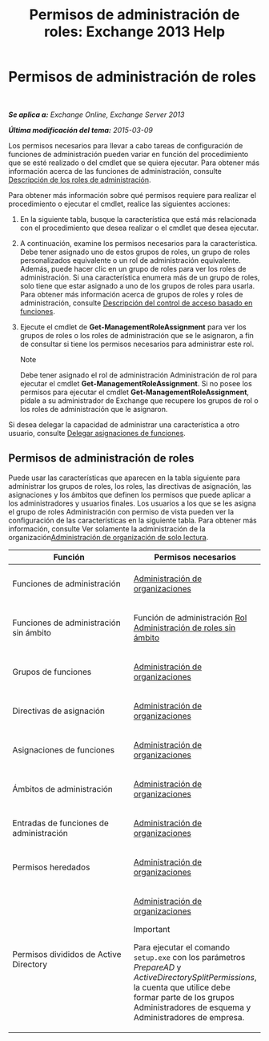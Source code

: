 ﻿---
title: 'Permisos de administración de roles: Exchange 2013 Help'
TOCTitle: Permisos de administración de roles
ms:assetid: cb9591c4-fbb3-4199-8007-6bbfdfd5a2e9
ms:mtpsurl: https://technet.microsoft.com/es-es/library/Dd638186(v=EXCHG.150)
ms:contentKeyID: 48268695
ms.date: 04/23/2018
mtps_version: v=EXCHG.150
ms.translationtype: HT
---

# Permisos de administración de roles

 

_**Se aplica a:** Exchange Online, Exchange Server 2013_

_**Última modificación del tema:** 2015-03-09_

Los permisos necesarios para llevar a cabo tareas de configuración de funciones de administración pueden variar en función del procedimiento que se esté realizado o del cmdlet que se quiera ejecutar. Para obtener más información acerca de las funciones de administración, consulte [Descripción de los roles de administración](understanding-management-roles-exchange-2013-help.md).

Para obtener más información sobre qué permisos requiere para realizar el procedimiento o ejecutar el cmdlet, realice las siguientes acciones:

1.  En la siguiente tabla, busque la característica que está más relacionada con el procedimiento que desea realizar o el cmdlet que desea ejecutar.

2.  A continuación, examine los permisos necesarios para la característica. Debe tener asignado uno de estos grupos de roles, un grupo de roles personalizados equivalente o un rol de administración equivalente. Además, puede hacer clic en un grupo de roles para ver los roles de administración. Si una característica enumera más de un grupo de roles, solo tiene que estar asignado a uno de los grupos de roles para usarla. Para obtener más información acerca de grupos de roles y roles de administración, consulte [Descripción del control de acceso basado en funciones](understanding-role-based-access-control-exchange-2013-help.md).

3.  Ejecute el cmdlet de **Get-ManagementRoleAssignment** para ver los grupos de roles o los roles de administración que se le asignaron, a fin de consultar si tiene los permisos necesarios para administrar este rol.
    

    > [!NOTE]
    > Debe tener asignado el rol de administración Administración de rol para ejecutar el cmdlet <STRONG>Get-ManagementRoleAssignment</STRONG>. Si no posee los permisos para ejecutar el cmdlet <STRONG>Get-ManagementRoleAssignment</STRONG>, pídale a su administrador de Exchange que recupere los grupos de rol o los roles de administración que le asignaron.



Si desea delegar la capacidad de administrar una característica a otro usuario, consulte [Delegar asignaciones de funciones](delegate-role-assignments-exchange-2013-help.md).

## Permisos de administración de roles

Puede usar las características que aparecen en la tabla siguiente para administrar los grupos de roles, los roles, las directivas de asignación, las asignaciones y los ámbitos que definen los permisos que puede aplicar a los administradores y usuarios finales. Los usuarios a los que se les asigna el grupo de roles Administración con permiso de vista pueden ver la configuración de las características en la siguiente tabla. Para obtener más información, consulte Ver solamente la administración de la organización[Administración de organización de solo lectura](view-only-organization-management-exchange-2013-help.md).


<table>
<colgroup>
<col style="width: 50%" />
<col style="width: 50%" />
</colgroup>
<thead>
<tr class="header">
<th>Función</th>
<th>Permisos necesarios</th>
</tr>
</thead>
<tbody>
<tr class="odd">
<td><p>Funciones de administración</p></td>
<td><p><a href="organization-management-exchange-2013-help.md">Administración de organizaciones</a></p></td>
</tr>
<tr class="even">
<td><p>Funciones de administración sin ámbito</p></td>
<td><p>Función de administración <a href="unscoped-role-management-role-exchange-2013-help.md">Rol Administración de roles sin ámbito</a></p></td>
</tr>
<tr class="odd">
<td><p>Grupos de funciones</p></td>
<td><p><a href="organization-management-exchange-2013-help.md">Administración de organizaciones</a></p></td>
</tr>
<tr class="even">
<td><p>Directivas de asignación</p></td>
<td><p><a href="organization-management-exchange-2013-help.md">Administración de organizaciones</a></p></td>
</tr>
<tr class="odd">
<td><p>Asignaciones de funciones</p></td>
<td><p><a href="organization-management-exchange-2013-help.md">Administración de organizaciones</a></p></td>
</tr>
<tr class="even">
<td><p>Ámbitos de administración</p></td>
<td><p><a href="organization-management-exchange-2013-help.md">Administración de organizaciones</a></p></td>
</tr>
<tr class="odd">
<td><p>Entradas de funciones de administración</p></td>
<td><p><a href="organization-management-exchange-2013-help.md">Administración de organizaciones</a></p></td>
</tr>
<tr class="even">
<td><p>Permisos heredados</p></td>
<td><p><a href="organization-management-exchange-2013-help.md">Administración de organizaciones</a></p></td>
</tr>
<tr class="odd">
<td><p>Permisos divididos de Active Directory</p></td>
<td><p><a href="organization-management-exchange-2013-help.md">Administración de organizaciones</a></p>

> [!IMPORTANT]
> Para ejecutar el comando <CODE>setup.exe</CODE> con los parámetros <EM>PrepareAD</EM> y <EM>ActiveDirectorySplitPermissions</EM>, la cuenta que utilice debe formar parte de los grupos Administradores de esquema y Administradores de empresa.


</td>
</tr>
</tbody>
</table>

